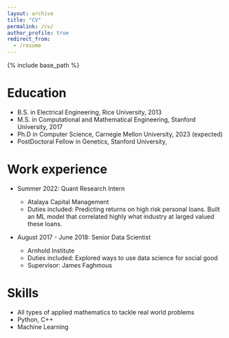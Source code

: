 ```yaml
---
layout: archive
title: "CV"
permalink: /cv/
author_profile: true
redirect_from:
  - /resume
---
```


{% include base_path %}

Education
======
* B.S. in Electrical Engineering, Rice University, 2013
* M.S. in Computational and Mathematical Engineering, Stanford University, 2017
* Ph.D in Computer Science, Carnegie Mellon University, 2023 (expected)
* PostDoctoral Fellow in Genetics, Stanford University, 

Work experience
======
* Summer 2022: Quant Research Intern
  * Atalaya Capital Management 
  * Duties included: Predicting returns on high risk personal loans. Built an ML model that correlated highly what industry at larged valued these loans.

* August 2017 - June 2018: Senior Data Scientist
  * Arnhold Institute
  * Duties included: Explored ways to use data science for social good
  * Supervisor: James Faghmous
  
Skills
======
* All types of applied mathematics to tackle real world problems
* Python, C++
* Machine Learning 

  

